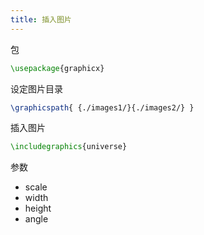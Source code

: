 ```yaml
---
title: 插入图片
---
```

包
```latex
\usepackage{graphicx}
```

设定图片目录
```latex
\graphicspath{ {./images1/}{./images2/} }
```
插入图片
```latex
\includegraphics{universe}
```
参数
- scale
- width
- height
- angle

